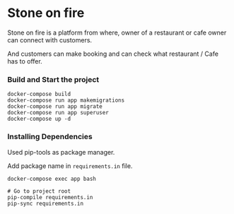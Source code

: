 # Stone on fire

Stone on fire is a platform from where, owner of a restaurant or cafe owner can connect with customers.

And customers can make booking and can check what restaurant / Cafe has to offer.

### Build and Start the project


```
docker-compose build
docker-compose run app makemigrations
docker-compose run app migrate
docker-compose run app superuser
docker-compose up -d
```


### Installing Dependencies

Used pip-tools as package manager.

Add package name in `requirements.in` file.


```
docker-compose exec app bash

# Go to project root
pip-compile requirements.in
pip-sync requirements.in
```

